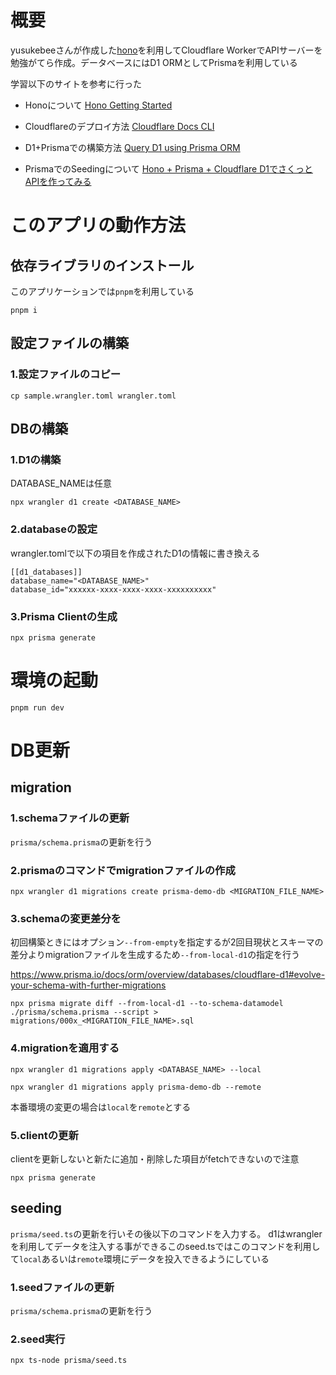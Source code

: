 # 概要
yusukebeeさんが作成した[hono](https://hono.dev/)を利用してCloudflare WorkerでAPIサーバーを勉強がてら作成。データベースにはD1 ORMとしてPrismaを利用している

学習以下のサイトを参考に行った
  
- Honoについて
[Hono Getting Started](https://hono.dev/docs/getting-started/cloudflare-workers)

- Cloudflareのデプロイ方法
[Cloudflare Docs CLI](https://developers.cloudflare.com/workers/get-started/guide/)

- D1+Prismaでの構築方法
[Query D1 using Prisma ORM](https://developers.cloudflare.com/d1/tutorials/d1-and-prisma-orm/)

- PrismaでのSeedingについて
[Hono + Prisma + Cloudflare D1でさくっとAPIを作ってみる](https://tech.fusic.co.jp/posts/hono-prisma-cloudflare-d1/)


# このアプリの動作方法
## 依存ライブラリのインストール
このアプリケーションでは`pnpm`を利用している
```
pnpm i
```

## 設定ファイルの構築
### 1.設定ファイルのコピー
```
cp sample.wrangler.toml wrangler.toml
```

## DBの構築
### 1.D1の構築
DATABASE_NAMEは任意
```
npx wrangler d1 create <DATABASE_NAME>
```

### 2.databaseの設定
wrangler.tomlで以下の項目を作成されたD1の情報に書き換える
```
[[d1_databases]]
database_name="<DATABASE_NAME>"
database_id="xxxxxx-xxxx-xxxx-xxxx-xxxxxxxxxx"
```

### 3.Prisma Clientの生成
```
npx prisma generate
```

# 環境の起動
```
pnpm run dev
```

# DB更新
## migration
### 1.schemaファイルの更新
`prisma/schema.prisma`の更新を行う

### 2.prismaのコマンドでmigrationファイルの作成
```
npx wrangler d1 migrations create prisma-demo-db <MIGRATION_FILE_NAME>
```

### 3.schemaの変更差分を
初回構築ときにはオプション`--from-empty`を指定するが2回目現状とスキーマの差分よりmigrationファイルを生成するため`--from-local-d1`の指定を行う

https://www.prisma.io/docs/orm/overview/databases/cloudflare-d1#evolve-your-schema-with-further-migrations
```
npx prisma migrate diff --from-local-d1 --to-schema-datamodel ./prisma/schema.prisma --script > migrations/000x_<MIGRATION_FILE_NAME>.sql
```

### 4.migrationを適用する
```
npx wrangler d1 migrations apply <DATABASE_NAME> --local

npx wrangler d1 migrations apply prisma-demo-db --remote
```
本番環境の変更の場合は`local`を`remote`とする

### 5.clientの更新
clientを更新しないと新たに追加・削除した項目がfetchできないので注意
```
npx prisma generate
```

## seeding
`prisma/seed.ts`の更新を行いその後以下のコマンドを入力する。
d1はwranglerを利用してデータを注入する事ができるこのseed.tsではこのコマンドを利用して`local`あるいは`remote`環境にデータを投入できるようにしている

### 1.seedファイルの更新
`prisma/schema.prisma`の更新を行う

### 2.seed実行
```
npx ts-node prisma/seed.ts
```
